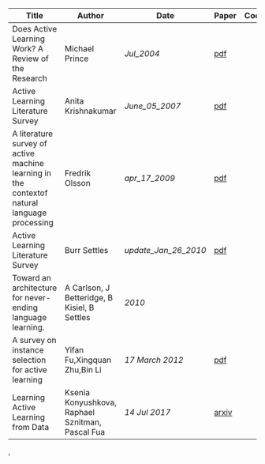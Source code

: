 |Title|Author|Date|Paper|Code|Labels|Status|
|---|---|---|---|---|---|---|
|Does Active Learning Work? A Review of the Research|Michael Prince|_Jul_2004_|[pdf](https://s3.amazonaws.com/academia.edu.documents/35815824/Prince-2004.pdf?AWSAccessKeyId=AKIAIWOWYYGZ2Y53UL3A&Expires=1544511677&Signature=XsrpKxvi5PobYKSEDLC636nXOgU%3D&response-content-disposition=inline%3B%20filename%3DDoes_Active_Learning_Work_A_Review_of_th.pdf)||Citation(4651)||
|Active Learning Literature Survey|Anita Krishnakumar|_June_05_2007_|[pdf](https://pdfs.semanticscholar.org/f530/da40b9ed0abb6e23b43a81a1af132d9a5daa.pdf)||Citation(7)||
|A literature survey of active machine learning in the contextof natural language processing|Fredrik Olsson|_apr_17_2009_|[pdf](http://soda.swedish-ict.se/3600/1/SICS-T--2009-06--SE.pdf)||Citation(175)||
|Active Learning Literature Survey|Burr Settles|_update_Jan_26_2010_|[pdf](https://s3.amazonaws.com/academia.edu.documents/30743174/settles_active_learning.pdf?AWSAccessKeyId=AKIAIWOWYYGZ2Y53UL3A&Expires=1544511671&Signature=3P7331TAclQ0LR%2FO8FBmA0diV9g%3D&response-content-disposition=inline%3B%20filename%3DActive_learning_literature_survey.pdf)||Citation(3603)||
|Toward an architecture for never-ending language learning.|A Carlson, J Betteridge, B Kisiel, B Settles|_2010_|||Citation(1266)||
|A survey on instance selection for active learning|Yifan Fu,Xingquan Zhu,Bin Li|_17 March 2012_|[pdf](http://www.cse.fau.edu/~xqzhu/papers/KAIS.Fu.2013.Active.pdf)||||
|Learning Active Learning from Data|Ksenia Konyushkova, Raphael Sznitman, Pascal Fua|_14 Jul 2017_|[arxiv](https://arxiv.org/abs/1703.03365)||Citations (9)||




, 

